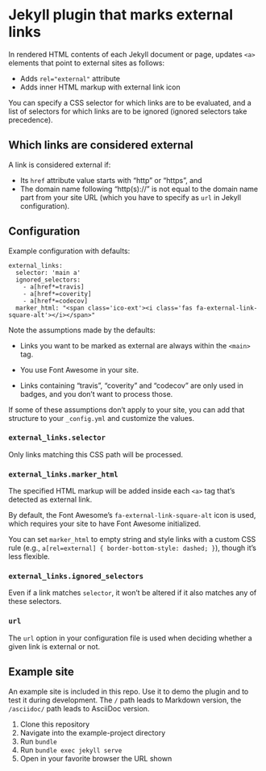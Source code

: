 # Jekyll plugin that marks external links

In rendered HTML contents of each Jekyll document or page,
updates `<a>` elements that point to external sites as follows:

- Adds `rel="external"` attribute
- Adds inner HTML markup with external link icon

You can specify a CSS selector for which links are to be evaluated,
and a list of selectors for which links are to be ignored
(ignored selectors take precedence).

## Which links are considered external

A link is considered external if:

* Its `href` attribute value starts with “http” or “https”, and
* The domain name following “http(s)://” is not equal to the
  domain name part from your site URL
  (which you have to specify as `url` in Jekyll configuration).

## Configuration

Example configuration with defaults:

```
external_links:
  selector: 'main a'
  ignored_selectors:
    - a[href*=travis]
    - a[href*=coverity]
    - a[href*=codecov]
  marker_html: "<span class='ico-ext'><i class='fas fa-external-link-square-alt'></i></span>"
```

Note the assumptions made by the defaults:

* Links you want to be marked as external are always within the `<main>` tag.

* You use Font Awesome in your site.

* Links containing “travis”, “coverity” and “codecov”
  are only used in badges, and you don’t want to process those.

If some of these assumptions don’t apply to your site,
you can add that structure to your `_config.yml` and customize the values.

### `external_links.selector`

Only links matching this CSS path will be processed.

### `external_links.marker_html`

The specified HTML markup will be added inside each `<a>` tag
that’s detected as external link.

By default, the Font Awesome’s `fa-external-link-square-alt` icon is used,
which requires your site to have Font Awesome initialized.

You can set `marker_html` to empty string and style links with a custom CSS rule
(e.g., `a[rel=external] { border-bottom-style: dashed; }`), though it’s less flexible.

### `external_links.ignored_selectors`

Even if a link matches `selector`, it won’t be altered if it also matches any of these
selectors.

### `url`

The `url` option in your configuration file is used when deciding
whether a given link is external or not.

## Example site

An example site is included in this repo.
Use it to demo the plugin and to test it during development.
The `/` path leads to Markdown version, the `/asciidoc/` path leads to AsciiDoc version.

1. Clone this repository
2. Navigate into the example-project directory
3. Run `bundle`
4. Run `bundle exec jekyll serve`
5. Open in your favorite browser the URL shown
